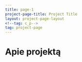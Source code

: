 ```yaml
---
title: page-1
project-page-title: Project Title
layout: project-page-layout
<!--tag: c_p-->
tag: project-page
---
```

<h1>Apie projektą</h1>